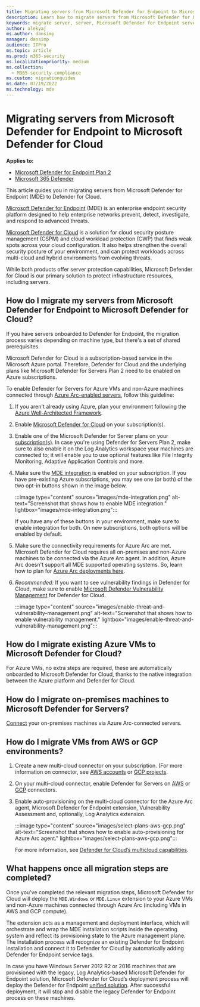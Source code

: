 ```yaml
---
title: Migrating servers from Microsoft Defender for Endpoint to Microsoft Defender for Cloud
description: Learn how to migrate servers from Microsoft Defender for Endpoint to Microsoft Defender for Cloud.
keywords: migrate server, server, Microsoft Defender for Endpoint server, Microsoft Defender for Cloud, MDE, azure, azure cloud, CSPM, CWP, cloud workload protection, threat protection, advanced threat protection, Microsoft Azure, multi-cloud connector
author: alekyaj
ms.author: dansimp
manager: dansimp
audience: ITPro
ms.topic: article
ms.prod: m365-security
ms.localizationpriority: medium
ms.collection: 
  - M365-security-compliance
ms.custom: migrationguides
ms.date: 07/19/2022
ms.technology: mde
---
```


# Migrating servers from Microsoft Defender for Endpoint to Microsoft Defender for Cloud

**Applies to:**

- [Microsoft Defender for Endpoint Plan 2](https://go.microsoft.com/fwlink/p/?linkid=2154037)
- [Microsoft 365 Defender](https://go.microsoft.com/fwlink/?linkid=2118804)

This article guides you in migrating servers from Microsoft Defender for Endpoint (MDE) to Defender for Cloud.

[Microsoft Defender for Endpoint](https://www.microsoft.com/security/business/endpoint-security/microsoft-defender-endpoint) (MDE) is an enterprise endpoint security platform designed to help enterprise networks prevent, detect, investigate, and respond to advanced threats.

[Microsoft Defender for Cloud](https://azure.microsoft.com/services/defender-for-cloud/) is a solution for cloud security posture management (CSPM) and cloud workload protection (CWP) that finds weak spots across your cloud configuration. It also helps strengthen the overall security posture of your environment, and can protect workloads across multi-cloud and hybrid environments from evolving threats.

While both products offer server protection capabilities, Microsoft Defender for Cloud is our primary solution to protect infrastructure resources, including servers. 

## How do I migrate my servers from Microsoft Defender for Endpoint to Microsoft Defender for Cloud?

If you have servers onboarded to Defender for Endpoint, the migration process varies depending on machine type, but there's a set of shared prerequisites. 

Microsoft Defender for Cloud is a subscription-based service in the Microsoft Azure portal. Therefore, Defender for Cloud and the underlying plans like Microsoft Defender for Servers Plan 2 need to be enabled on Azure subscriptions.

To enable Defender for Servers for Azure VMs and non-Azure machines connected through [Azure Arc-enabled servers](/azure/azure-arc/servers/overview), follow this guideline:

1. If you aren't already using Azure, plan your environment following the [Azure Well-Architected Framework](/azure/architecture/framework/).

2. Enable [Microsoft Defender for Cloud](/azure/defender-for-cloud/get-started) on your subscription(s).

3. Enable one of the Microsoft Defender for Server plans on your [subscription(s)](/azure/defender-for-cloud/enable-enhanced-security). In case you're using Defender for Servers Plan 2, make sure to also enable it on the Log Analytics workspace your machines are connected to; it will enable you to use optional features like File Integrity Monitoring, Adaptive Application Controls and more.

4. Make sure the [MDE integration](/azure/defender-for-cloud/integration-defender-for-endpoint?tabs=windows) is enabled on your subscription. If you have pre-existing Azure subscriptions, you may see one (or both) of the two opt-in buttons shown in the image below.

     :::image type="content" source="images/mde-integration.png" alt-text="Screenshot that shows how to enable MDE integration." lightbox="images/mde-integration.png":::

   If you have any of these buttons in your environment, make sure to enable integration for both. On new subscriptions, both options will be enabled by default.

5. Make sure the connectivity requirements for Azure Arc are met. Microsoft Defender for Cloud requires all on-premises and non-Azure machines to be connected via the Azure Arc agent. In addition, Azure Arc doesn't support all MDE supported operating systems. So, learn how to plan for [Azure Arc deployments here](/azure/azure-arc/servers/plan-at-scale-deployment).

6. *Recommended:* If you want to see vulnerability findings in Defender for Cloud, make sure to enable [Microsoft Defender Vulnerability Management](/azure/defender-for-cloud/enable-data-collection?tabs=autoprovision-va) for Defender for Cloud.

   :::image type="content" source="images/enable-threat-and-vulnerability-management.png" alt-text="Screenshot that shows how to enable vulnerability management." lightbox="images/enable-threat-and-vulnerability-management.png"::: 

## How do I migrate existing Azure VMs to Microsoft Defender for Cloud?

For Azure VMs, no extra steps are required, these are automatically onboarded to Microsoft Defender for Cloud, thanks to the native integration between the Azure platform and Defender for Cloud.

## How do I migrate on-premises machines to Microsoft Defender for Servers?

[Connect](/azure/defender-for-cloud/quickstart-onboard-machines?pivots=azure-arc) your on-premises machines via Azure Arc-connected servers.

## How do I migrate VMs from AWS or GCP environments?

1. Create a new multi-cloud connector on your subscription. (For more information on connector, see [AWS accounts](/azure/defender-for-cloud/quickstart-onboard-aws?pivots=env-settings) or [GCP projects](/azure/defender-for-cloud/quickstart-onboard-gcp?pivots=env-settings).

2. On your multi-cloud connector, enable Defender for Servers on [AWS](/azure/defender-for-cloud/quickstart-onboard-aws?pivots=env-settings#prerequisites) or [GCP](/azure/defender-for-cloud/quickstart-onboard-gcp?pivots=env-settings#configure-the-servers-plan) connectors.

3. Enable auto-provisioning on the multi-cloud connector for the Azure Arc agent, Microsoft Defender for Endpoint extension, Vulnerability Assessment and, optionally, Log Analytics extension.

     :::image type="content" source="images/select-plans-aws-gcp.png" alt-text="Screenshot that shows how to enable auto-provisioning for Azure Arc agent." lightbox="images/select-plans-aws-gcp.png":::

   For more information, see [Defender for Cloud’s multicloud capabilities](https://aka.ms/mdcmc).

## What happens once all migration steps are completed?

Once you've completed the relevant migration steps, Microsoft Defender for Cloud will deploy the `MDE.Windows` or `MDE.Linux` extension to your Azure VMs and non-Azure machines connected through Azure Arc (including VMs in AWS and GCP compute).

The extension acts as a management and deployment interface, which will orchestrate and wrap the MDE installation scripts inside the operating system and reflect its provisioning state to the Azure management plane. The installation process will recognize an existing Defender for Endpoint installation and connect it to Defender for Cloud by automatically adding Defender for Endpoint service tags.

In case you have Windows Server 2012 R2 or 2016 machines that are provisioned with the legacy, Log Analytics-based Microsoft Defender for Endpoint solution, Microsoft Defender for Cloud’s deployment process will deploy the Defender for Endpoint [unified solution](configure-server-endpoints.md#new-windows-server-2012-r2-and-2016-functionality-in-the-modern-unified-solution). After successful deployment, it will stop and disable the legacy Defender for Endpoint process on these machines.
